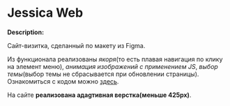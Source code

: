 # Jessica Web

**Description:**

Сайт-визитка, сделанный по макету из Figma.

Из функционала реализованы _якоря_(то есть плавая навигация по клику на элемент меню), _анимация изображений с применением JS_, _выбор темы_(выбор темы не сбрасывается при обновлении страницы). Ознакомиться с кодом можно [здесь](js/scripts.js).

На сайте **реализована адаgтивная верстка(меньше 425px)**.
